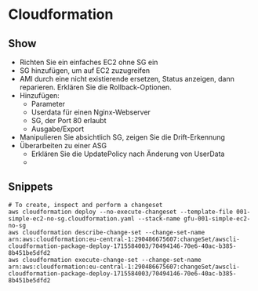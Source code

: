 # Cloudformation

## Show
- Richten Sie ein einfaches EC2 ohne SG ein
- SG hinzufügen, um auf EC2 zuzugreifen
- AMI durch eine nicht existierende ersetzen, Status anzeigen, dann reparieren. Erklären Sie die Rollback-Optionen.
- Hinzufügen:
  - Parameter
  - Userdata für einen Nginx-Webserver
  - SG, der Port 80 erlaubt
  - Ausgabe/Export
- Manipulieren Sie absichtlich SG, zeigen Sie die Drift-Erkennung
- Überarbeiten zu einer ASG
  - Erklären Sie die UpdatePolicy nach Änderung von UserData
  - 
## Snippets

```shell
# To create, inspect and perform a changeset
aws cloudformation deploy --no-execute-changeset --template-file 001-simple-ec2-no-sg.cloudformation.yaml --stack-name gfu-001-simple-ec2-no-sg
aws cloudformation describe-change-set --change-set-name arn:aws:cloudformation:eu-central-1:290486675607:changeSet/awscli-cloudformation-package-deploy-1715584003/70494146-70e6-40ac-b385-8b451be5dfd2
aws cloudformation execute-change-set --change-set-name arn:aws:cloudformation:eu-central-1:290486675607:changeSet/awscli-cloudformation-package-deploy-1715584003/70494146-70e6-40ac-b385-8b451be5dfd2
```
